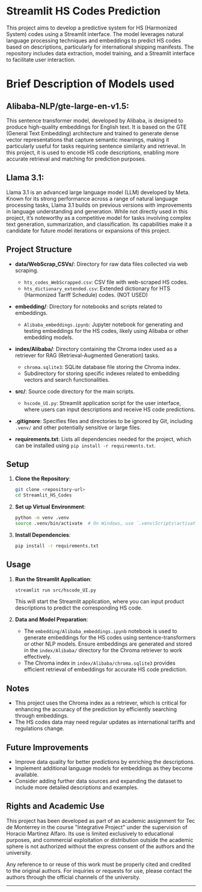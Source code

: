 # Streamlit HS Codes Prediction

This project aims to develop a predictive system for HS (Harmonized System) codes using a Streamlit interface. The model leverages natural language processing techniques and embeddings to predict HS codes based on descriptions, particularly for international shipping manifests. The repository includes data extraction, model training, and a Streamlit interface to facilitate user interaction.

# Brief Description of Models used
## Alibaba-NLP/gte-large-en-v1.5: 
This sentence transformer model, developed by Alibaba, is designed to produce high-quality embeddings for English text. It is based on the GTE (General Text Embedding) architecture and trained to generate dense vector 
representations that capture semantic meanings, making it particularly useful for tasks requiring sentence similarity and retrieval. In this project, it is used to encode HS code descriptions, enabling more accurate retrieval and matching for prediction purposes.

## Llama 3.1: 
Llama 3.1 is an advanced large language model (LLM) developed by Meta. Known for its strong performance across a range of natural language processing tasks, Llama 3.1 builds on previous versions with improvements in language understanding and generation. 
While not directly used in this project, it’s noteworthy as a competitive model for tasks involving complex text generation, summarization, and classification. Its capabilities make it a candidate for future model iterations or expansions of this project.


## Project Structure
  
- **data/WebScrap_CSVs/**: Directory for raw data files collected via web scraping.
  - `hts_codes_WebScrapped.csv`: CSV file with web-scraped HS codes.
  - `hts_dictionary_extended.csv`: Extended dictionary for HTS (Harmonized Tariff Schedule) codes. (NOT USED)

- **embedding/**: Directory for notebooks and scripts related to embeddings.
  - `Alibaba_embeddings.ipynb`: Jupyter notebook for generating and testing embeddings for the HS codes, likely using Alibaba or other embedding models.

- **index/Alibaba/**: Directory containing the Chroma index used as a retriever for RAG (Retrieval-Augmented Generation) tasks.
  - `chroma.sqlite3`: SQLite database file storing the Chroma index.
  - Subdirectory for storing specific indexes related to embedding vectors and search functionalities.

- **src/**: Source code directory for the main scripts.
  - `hscode_UI.py`: Streamlit application script for the user interface, where users can input descriptions and receive HS code predictions.

- **.gitignore**: Specifies files and directories to be ignored by Git, including `.venv/` and other potentially sensitive or large files.

- **requirements.txt**: Lists all dependencies needed for the project, which can be installed using `pip install -r requirements.txt`.

## Setup

1. **Clone the Repository**:
   ```bash
   git clone <repository-url>
   cd Streamlit_HS_Codes
   ```

2. **Set up Virtual Environment**:
   ```bash
   python -m venv .venv
   source .venv/bin/activate  # On Windows, use `.venv\Scripts\activate`
   ```

3. **Install Dependencies**:
   ```bash
   pip install -r requirements.txt
   ```

## Usage

1. **Run the Streamlit Application**:
   ```bash
   streamlit run src/hscode_UI.py
   ```
   This will start the Streamlit application, where you can input product descriptions to predict the corresponding HS code.

2. **Data and Model Preparation**:
   - The `embedding/Alibaba_embeddings.ipynb` notebook is used to generate embeddings for the HS codes using sentence-transformers or other NLP models. Ensure embeddings are generated and stored in the `index/Alibaba/` directory for the Chroma retriever to work effectively.
   - The Chroma index in `index/Alibaba/chroma.sqlite3` provides efficient retrieval of embeddings for accurate HS code prediction.

## Notes

- This project uses the Chroma index as a retriever, which is critical for enhancing the accuracy of the prediction by efficiently searching through embeddings.
- The HS codes data may need regular updates as international tariffs and regulations change.
  
## Future Improvements

- Improve data quality for better predictions by enriching the descriptions.
- Implement additional language models for embeddings as they become available.
- Consider adding further data sources and expanding the dataset to include more detailed descriptions and examples.

## Rights and Academic Use
This project has been developed as part of an academic assignment for Tec de Monterrey in the course "Integrative Project" under the supervision of Horacio Martínez Alfaro. Its use is limited exclusively to educational purposes, and commercial exploitation or distribution outside the academic sphere is not authorized without the express consent of the authors and the university.

Any reference to or reuse of this work must be properly cited and credited to the original authors. For inquiries or requests for use, please contact the authors through the official channels of the university.

---
